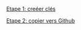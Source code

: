 [Etape 1: creéer clés](https://help.github.com/articles/generating-a-new-ssh-key-and-adding-it-to-the-ssh-agent/)

[Etape 2: copier vers Github](https://help.github.com/articles/adding-a-new-ssh-key-to-your-github-account/)
